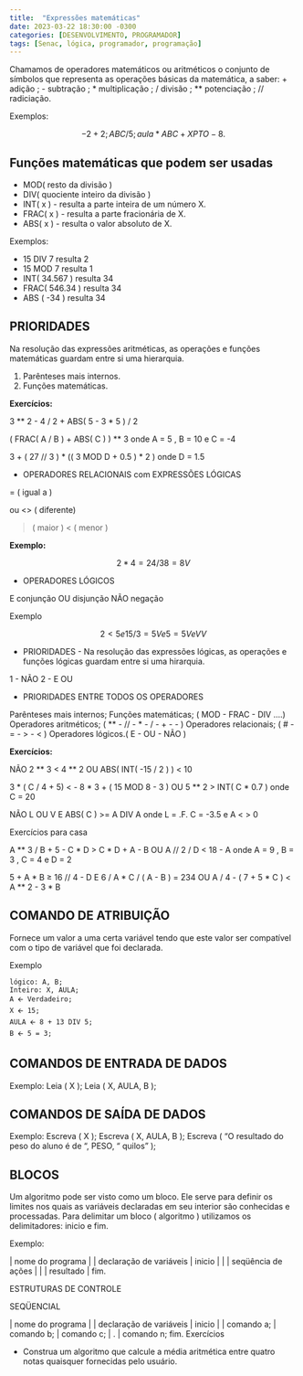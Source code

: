 ```yaml
---
title:  "Expressões matemáticas"
date: 2023-03-22 18:30:00 -0300
categories: [DESENVOLVIMENTO, PROGRAMADOR]
tags: [Senac, lógica, programador, programação]
---
```

Chamamos de operadores matemáticos ou aritméticos o conjunto de símbolos que representa as operações básicas da matemática, a saber: + adição ; - subtração ; * multiplicação ; / divisão ; ** potenciação ; // radiciação.

Exemplos:

```math
  -2 + 2 ;
  ABC / 5 ;
  aula * ABC + XPTO - 8.
```

## Funções matemáticas que podem ser usadas

- MOD( resto da divisão )
- DIV( quociente inteiro da divisão )
- INT( x ) - resulta a parte inteira de um número X.
- FRAC( x ) - resulta a parte fracionária de X.
- ABS( x ) - resulta o valor absoluto de X.

Exemplos:

- 15 DIV 7 resulta 2
- 15 MOD 7 resulta 1
- INT( 34.567 ) resulta 34
- FRAC( 546.34 ) resulta 34
- ABS ( -34 ) resulta 34

## PRIORIDADES

Na resolução das expressões aritméticas, as operações e funções matemáticas guardam entre si uma hierarquia.

1. Parênteses mais internos.
2. Funções matemáticas.

**Exercícios:**

3 ** 2 - 4 / 2 + ABS( 5 - 3 * 5 ) / 2

( FRAC( A / B ) + ABS( C ) ) ** 3 onde A = 5 , B = 10 e C = -4

3 + ( 27 // 3 ) * (( 3 MOD D + 0.5 ) * 2 ) onde D = 1.5

- OPERADORES RELACIONAIS com EXPRESSÕES LÓGICAS

= ( igual a )

ou <> ( diferente)

> ( maior )
> < ( menor )

**Exemplo:**

```math
2 * 4 = 24 / 3
8   =     8
V
```

- OPERADORES LÓGICOS

E       conjunção
OU    disjunção
NÃO  negação

Exemplo

```math
2 < 5 e 15  / 3 = 5
V   e     5      = 5
V   e       V
V
```

- PRIORIDADES - Na resolução das expressões lógicas, as operações e funções lógicas guardam entre si uma hirarquia.

1 - NÃO
2 - E  OU

- PRIORIDADES ENTRE TODOS OS OPERADORES

Parênteses mais internos;
Funções matemáticas; ( MOD - FRAC - DIV ....)
Operadores aritméticos; (  **  -  //  -  *  -  /  - +  - - )
Operadores relacionais; ( #  -  =  -  >  -  < )
Operadores lógicos.( E - OU - NÃO )

**Exercícios:**

NÃO  2 ** 3  <  4 ** 2  OU ABS(  INT( -15 / 2 ) ) < 10

3 * ( C / 4 + 5)  <  - 8 * 3 + ( 15 MOD 8 - 3 )  OU  5 ** 2 > INT( C * 0.7 ) onde C = 20

NÃO L OU V E  ABS( C ) >= A DIV A onde L = .F.   C = -3.5  e A < > 0

Exercícios para casa

A ** 3 / B + 5 - C * D > C * D + A - B  OU  A // 2 / D  <  18 - A  onde A = 9 , B = 3 , C = 4 e D = 2

5 + A * B  ≥  16 // 4 - D  E  6 / A * C / ( A - B ) = 234  OU  A / 4 - ( 7 + 5 * C )  <  A ** 2 - 3 * B

## COMANDO DE ATRIBUIÇÃO

Fornece um valor a uma certa variável tendo que este valor ser compatível com o tipo de variável que foi declarada.

Exemplo

```
lógico: A, B;
Inteiro: X, AULA;
A 🡨 Verdadeiro;
X 🡨 15;
AULA 🡨 8 + 13 DIV 5;
B 🡨 5 = 3;
```

## COMANDOS DE ENTRADA DE DADOS

Exemplo:     Leia ( X );
Leia ( X, AULA, B );

## COMANDOS DE SAÍDA DE DADOS

Exemplo:     Escreva ( X );
Escreva ( X, AULA, B );
Escreva ( “O resultado do peso do aluno é de “, PESO, “ quilos” );

## BLOCOS

Um algoritmo pode ser visto como um bloco. Ele serve para definir os limites nos quais as variáveis declaradas em seu interior são conhecidas e processadas.
Para delimitar um bloco ( algoritmo ) utilizamos os delimitadores: inicio e fim.

Exemplo:

| nome do programa
|
| declaração de variáveis
|
inicio
|
|
| seqüência de ações
|
|
| resultado
|
fim.

ESTRUTURAS DE CONTROLE

SEQÜENCIAL

| nome do programa
|
| declaração de variáveis
|
inicio
|
| comando a;
| comando b;
| comando c;
|          .
| comando n;
fim.
Exercícios

- Construa um algoritmo que calcule a média aritmética entre quatro notas quaisquer fornecidas pelo usuário.
